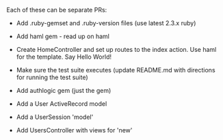 Each of these can be separate PRs:
- Add .ruby-gemset and .ruby-version files (use latest 2.3.x ruby)
- Add haml gem - read up on haml
- Create HomeController and set up routes to the index action. Use haml for the template. Say Hello World!
- Make sure the test suite executes (update README.md with directions for running the test suite)

- Add authlogic gem (just the gem)
- Add a User ActiveRecord model
- Add a UserSession 'model'
- Add UsersController with views for 'new'

